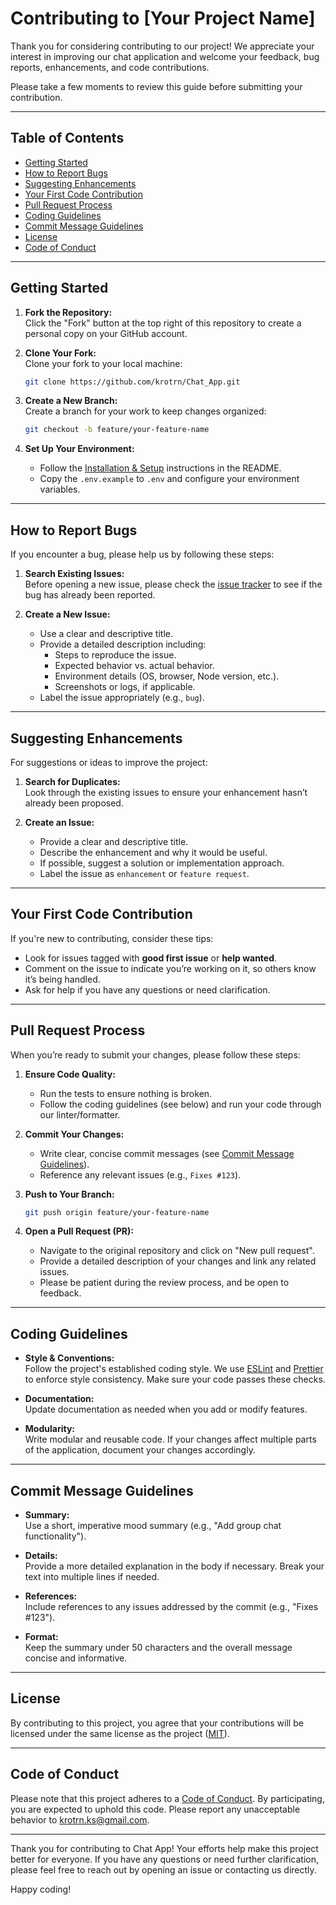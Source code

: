 # Contributing to [Your Project Name]

Thank you for considering contributing to our project! We appreciate your interest in improving our chat application and welcome your feedback, bug reports, enhancements, and code contributions.

Please take a few moments to review this guide before submitting your contribution.

---

## Table of Contents

- [Getting Started](#getting-started)
- [How to Report Bugs](#how-to-report-bugs)
- [Suggesting Enhancements](#suggesting-enhancements)
- [Your First Code Contribution](#your-first-code-contribution)
- [Pull Request Process](#pull-request-process)
- [Coding Guidelines](#coding-guidelines)
- [Commit Message Guidelines](#commit-message-guidelines)
- [License](#license)
- [Code of Conduct](#code-of-conduct)

---

## Getting Started

1. **Fork the Repository:**  
   Click the "Fork" button at the top right of this repository to create a personal copy on your GitHub account.

2. **Clone Your Fork:**  
   Clone your fork to your local machine:
   ```bash
   git clone https://github.com/krotrn/Chat_App.git
   ```

3. **Create a New Branch:**  
   Create a branch for your work to keep changes organized:
   ```bash
   git checkout -b feature/your-feature-name
   ```

4. **Set Up Your Environment:**  
   - Follow the [Installation & Setup](README.md#installation) instructions in the README.
   - Copy the `.env.example` to `.env` and configure your environment variables.

---

## How to Report Bugs

If you encounter a bug, please help us by following these steps:

1. **Search Existing Issues:**  
   Before opening a new issue, please check the [issue tracker](https://github.com/krotrn/Chat_App/issues) to see if the bug has already been reported.

2. **Create a New Issue:**  
   - Use a clear and descriptive title.
   - Provide a detailed description including:
     - Steps to reproduce the issue.
     - Expected behavior vs. actual behavior.
     - Environment details (OS, browser, Node version, etc.).
     - Screenshots or logs, if applicable.
   - Label the issue appropriately (e.g., `bug`).

---

## Suggesting Enhancements

For suggestions or ideas to improve the project:

1. **Search for Duplicates:**  
   Look through the existing issues to ensure your enhancement hasn’t already been proposed.

2. **Create an Issue:**  
   - Provide a clear and descriptive title.
   - Describe the enhancement and why it would be useful.
   - If possible, suggest a solution or implementation approach.
   - Label the issue as `enhancement` or `feature request`.

---

## Your First Code Contribution

If you're new to contributing, consider these tips:

- Look for issues tagged with **good first issue** or **help wanted**.
- Comment on the issue to indicate you’re working on it, so others know it’s being handled.
- Ask for help if you have any questions or need clarification.

---

## Pull Request Process

When you’re ready to submit your changes, please follow these steps:

1. **Ensure Code Quality:**  
   - Run the tests to ensure nothing is broken.
   - Follow the coding guidelines (see below) and run your code through our linter/formatter.

2. **Commit Your Changes:**  
   - Write clear, concise commit messages (see [Commit Message Guidelines](#commit-message-guidelines)).
   - Reference any relevant issues (e.g., `Fixes #123`).

3. **Push to Your Branch:**
   ```bash
   git push origin feature/your-feature-name
   ```

4. **Open a Pull Request (PR):**  
   - Navigate to the original repository and click on "New pull request".
   - Provide a detailed description of your changes and link any related issues.
   - Please be patient during the review process, and be open to feedback.

---

## Coding Guidelines

- **Style & Conventions:**  
  Follow the project's established coding style. We use [ESLint](https://eslint.org/) and [Prettier](https://prettier.io/) to enforce style consistency. Make sure your code passes these checks.

- **Documentation:**  
  Update documentation as needed when you add or modify features.

- **Modularity:**  
  Write modular and reusable code. If your changes affect multiple parts of the application, document your changes accordingly.

---

## Commit Message Guidelines

- **Summary:**  
  Use a short, imperative mood summary (e.g., "Add group chat functionality").

- **Details:**  
  Provide a more detailed explanation in the body if necessary. Break your text into multiple lines if needed.

- **References:**  
  Include references to any issues addressed by the commit (e.g., "Fixes #123").

- **Format:**  
  Keep the summary under 50 characters and the overall message concise and informative.

---

## License

By contributing to this project, you agree that your contributions will be licensed under the same license as the project ([MIT](LICENSE)).

---

## Code of Conduct

Please note that this project adheres to a [Code of Conduct](CODE_OF_CONDUCT.md). By participating, you are expected to uphold this code. Please report any unacceptable behavior to [krotrn.ks@gmail.com](mailtoo:krotrn.ks@gmail.com).

---

Thank you for contributing to Chat App! Your efforts help make this project better for everyone. If you have any questions or need further clarification, please feel free to reach out by opening an issue or contacting us directly.

Happy coding!
